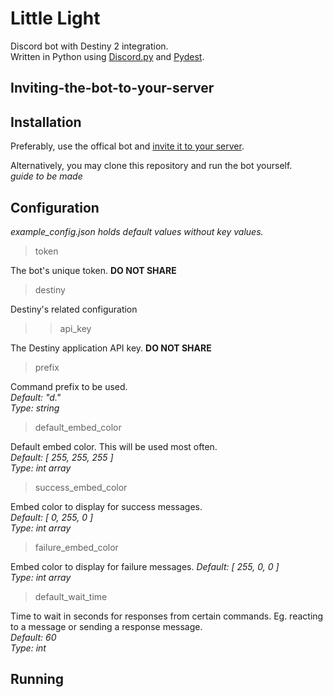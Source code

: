 # Little Light
Discord bot with Destiny 2 integration.  
Written in Python using [Discord.py](https://github.com/Rapptz/discord.py) and [Pydest](https://github.com/jgayfer/pydest).

## Inviting-the-bot-to-your-server

## Installation
Preferably, use the offical bot and [invite it to your server](#inviting-the-bot-to-your-server).

Alternatively, you may clone this repository and run the bot yourself.  
*guide to be made*

## Configuration
*example_config.json holds default values without key values.*

> token

The bot's unique token. **DO NOT SHARE**

> destiny

Destiny's related configuration

>> api_key

The Destiny application API key. **DO NOT SHARE**

> prefix

Command prefix to be used.  
*Default: "d."*  
*Type: string*

> default_embed_color

Default embed color. This will be used most often.  
*Default: [ 255, 255, 255 ]*  
*Type: int array*

> success_embed_color

Embed color to display for success messages.  
*Default: [ 0, 255, 0 ]*  
*Type: int array*

> failure_embed_color

Embed color to display for failure messages.
*Default: [ 255, 0, 0 ]*  
*Type: int array*

> default_wait_time

Time to wait in seconds for responses from certain commands. Eg. reacting to a message or sending a response message.  
*Default: 60*  
*Type: int*

## Running
